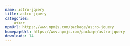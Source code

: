 ```yaml
---
name: astro-jquery
title: astro-jquery
categories:
  - other
npmUrl: https://www.npmjs.com/package/astro-jquery
homepageUrl: https://www.npmjs.com/package/astro-jquery
downloads: 14
---
```

